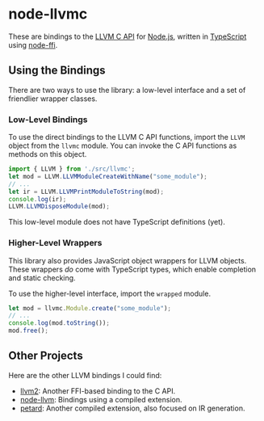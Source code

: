 node-llvmc
==========

These are bindings to the [LLVM C API][llvm-c] for [Node.js][], written in [TypeScript][] using [node-ffi][].


Using the Bindings
------------------

There are two ways to use the library: a low-level interface and a set of friendlier wrapper classes.

### Low-Level Bindings

To use the direct bindings to the LLVM C API functions, import the `LLVM` object from the `llvmc` module. You can invoke the C API functions as methods on this object.

```typescript
import { LLVM } from './src/llvmc';
let mod = LLVM.LLVMModuleCreateWithName("some_module");
// ...
let ir = LLVM.LLVMPrintModuleToString(mod);
console.log(ir);
LLVM.LLVMDisposeModule(mod);
```

This low-level module does not have TypeScript definitions (yet).

### Higher-Level Wrappers

This library also provides JavaScript object wrappers for LLVM objects. These wrappers *do* come with TypeScript types, which enable completion and static checking.

To use the higher-level interface, import the `wrapped` module.

```typescript
let mod = llvmc.Module.create("some_module");
// ...
console.log(mod.toString());
mod.free();
```


Other Projects
--------------

Here are the other LLVM bindings I could find:

* [llvm2](https://github.com/dirk/llvm2): Another FFI-based binding to the C API.
* [node-llvm](https://github.com/kevinmehall/node-llvm): Bindings using a compiled extension.
* [petard](https://github.com/couchand/petard): Another compiled extension, also focused on IR generation.

[llvm-c]: http://llvm.org/docs/doxygen/html/group__LLVMC.html
[node.js]: https://nodejs.org/en/
[typescript]: https://www.typescriptlang.org
[node-ffi]: https://github.com/node-ffi/node-ffi
